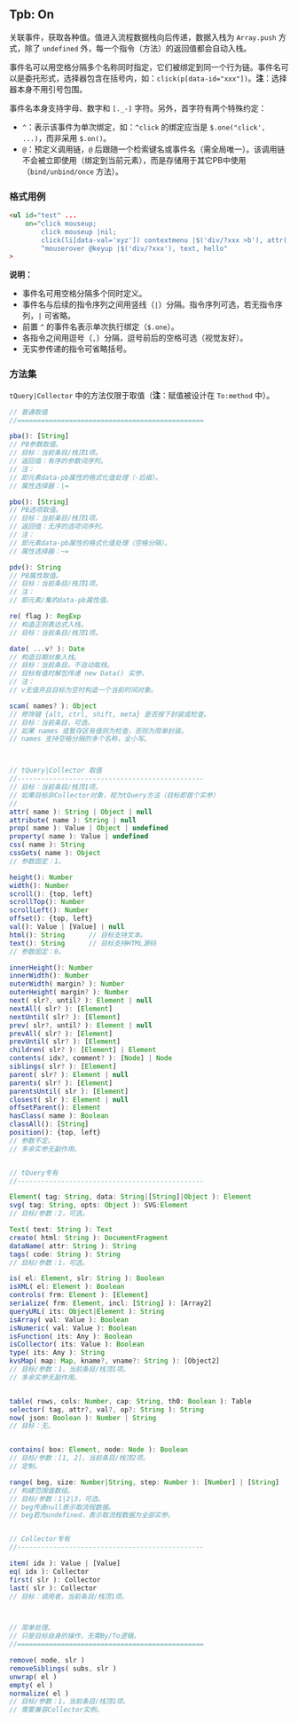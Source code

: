 ## Tpb: On

关联事件，获取各种值。值进入流程数据栈向后传递，数据入栈为 `Array.push` 方式，除了 `undefined` 外，每一个指令（方法）的返回值都会自动入栈。

事件名可以用空格分隔多个名称同时指定，它们被绑定到同一个行为链。事件名可以是委托形式，选择器包含在括号内，如：`click(p[data-id="xxx"])`。**注**：选择器本身不用引号包围。

事件名本身支持字母、数字和 `[._-]` 字符。另外，首字符有两个特殊约定：

- `^`：表示该事件为单次绑定，如：`^click` 的绑定应当是 `$.one("click', ...)`，而非采用 `$.on()`。
- `@`：预定义调用链，`@` 后跟随一个检索键名或事件名（需全局唯一）。该调用链不会被立即使用（绑定到当前元素），而是存储用于其它PB中使用（`bind/unbind/once` 方法）。


### 格式用例

```html
<ul id="test" ...
    on="click mouseup;
        click mouseup |nil;
        click(li[data-val='xyz']) contextmenu |$('div/?xxx >b'), attr('-val'), pass('abcd');
        ^mouserover @keyup |$('div/?xxx'), text, hello"
>
```

**说明：**

- 事件名可用空格分隔多个同时定义。
- 事件名与后续的指令序列之间用竖线（`|`）分隔。指令序列可选，若无指令序列，`|` 可省略。
- 前置 `^` 的事件名表示单次执行绑定（`$.one`）。
- 各指令之间用逗号（`,`）分隔，逗号前后的空格可选（视觉友好）。
- 无实参传递的指令可省略括号。


### 方法集

`tQuery|Collector` 中的方法仅限于取值（**注**：赋值被设计在 `To:method` 中）。


```js
// 普通取值
//===============================================

pba(): [String]
// PB参数取值。
// 目标：当前条目/栈顶1项。
// 返回值：有序的参数词序列。
// 注：
// 即元素data-pb属性的格式化值处理（-后缀）。
// 属性选择器：|=

pbo(): [String]
// PB选项取值。
// 目标：当前条目/栈顶1项。
// 返回值：无序的选项词序列。
// 注：
// 即元素data-pb属性的格式化值处理（空格分隔）。
// 属性选择器：~=

pdv(): String
// PB属性取值。
// 目标：当前条目/栈顶1项。
// 注：
// 即元素/集的data-pb属性值。

re( flag ): RegExp
// 构造正则表达式入栈。
// 目标：当前条目/栈顶1项。

date( ...v? ): Date
// 构造日期对象入栈。
// 目标：当前条目。不自动取栈。
// 目标有值时解包传递 new Data() 实参。
// 注：
// v无值并且目标为空时构造一个当前时间对象。

scam( names? ): Object
// 修饰键 {alt, ctrl, shift, meta} 是否按下封装或检查。
// 目标：当前条目，可选。
// 如果 names 或暂存区有值则为检查，否则为简单封装。
// names 支持空格分隔的多个名称，全小写。



// tQuery|Collector 取值
//-----------------------------------------------
// 目标：当前条目/栈顶1项。
// 如果目标非Collector对象，视为tQuery方法（目标即首个实参）
//
attr( name ): String | Object | null
attribute( name ): String | null
prop( name ): Value | Object | undefined
property( name ): Value | undefined
css( name ): String
cssGets( name ): Object
// 参数固定：1。

height(): Number
width(): Number
scroll(): {top, left}
scrollTop(): Number
scrollLeft(): Number
offset(): {top, left}
val(): Value | [Value] | null
html(): String      // 目标支持文本。
text(): String      // 目标支持HTML源码
// 参数固定：0。

innerHeight(): Number
innerWidth(): Number
outerWidth( margin? ): Number
outerHeight( margin? ): Number
next( slr?, until? ): Element | null
nextAll( slr? ): [Element]
nextUntil( slr? ): [Element]
prev( slr?, until? ): Element | null
prevAll( slr? ): [Element]
prevUntil( slr? ): [Element]
children( slr? ): [Element] | Element
contents( idx?, comment? ): [Node] | Node
siblings( slr? ): [Element]
parent( slr? ): Element | null
parents( slr? ): [Element]
parentsUntil( slr ): [Element]
closest( slr ): Element | null
offsetParent(): Element
hasClass( name ): Boolean
classAll(): [String]
position(): {top, left}
// 参数不定。
// 多余实参无副作用。


// tQuery专有
//-----------------------------------------------

Element( tag: String, data: String|[String]|Object ): Element
svg( tag: String, opts: Object ): SVG:Element
// 目标/参数：2，可选。

Text( text: String ): Text
create( html: String ): DocumentFragment
dataName( attr: String ): String
tags( code: String ): String
// 目标/参数：1，可选。

is( el: Element, slr: String ): Boolean
isXML( el: Element ): Boolean
controls( frm: Element ): [Element]
serialize( frm: Element, incl: [String] ): [Array2]
queryURL( its: Object|Element ): String
isArray( val: Value ): Boolean
isNumeric( val: Value ): Boolean
isFunction( its: Any ): Boolean
isCollector( its: Value ): Boolean
type( its: Any ): String
kvsMap( map: Map, kname?, vname?: String ): [Object2]
// 目标/参数：1，当前条目/栈顶1项。
// 多余实参无副作用。


table( rows, cols: Number, cap: String, th0: Boolean ): Table
selector( tag, attr?, val?, op?: String ): String
now( json: Boolean ): Number | String
// 目标：无。


contains( box: Element, node: Node ): Boolean
// 目标/参数：[1, 2]，当前条目/栈顶2项。
// 定制。

range( beg, size: Number|String, step: Number ): [Number] | [String]
// 构建范围值数组。
// 目标/参数：1|2|3，可选。
// beg传递null表示取流程数据。
// beg若为undefined，表示取流程数据为全部实参。


// Collector专有
//-----------------------------------------------

item( idx ): Value | [Value]
eq( idx ): Collector
first( slr ): Collector
last( slr ): Collector
// 目标：调用者，当前条目/栈顶1项。



// 简单处理。
// 只是目标自身的操作，无需By/To逻辑。
//===============================================

remove( node, slr )
removeSiblings( subs, slr )
unwrap( el )
empty( el )
normalize( el )
// 目标/参数：1，当前条目/栈顶1项。
// 需要兼容Collector实例。
```
